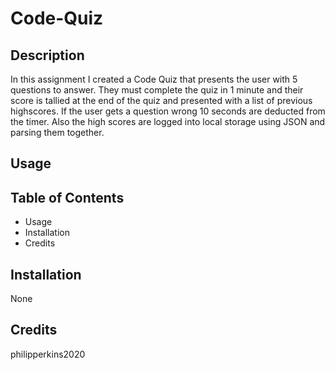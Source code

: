 # Code-Quiz

## Description 

In this assignment I created a Code Quiz that presents the user with 5 questions to answer. They must complete the quiz in 1 minute and their score is tallied at the end of the quiz and presented with a list of previous highscores. If the user gets a question wrong 10 seconds are deducted from the timer. Also the high scores are logged into local storage using JSON and parsing them together.


## Usage


## Table of Contents 

* Usage
* Installation
* Credits


## Installation

None



## Credits

philipperkins2020

